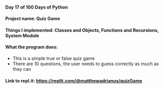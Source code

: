 #### Day 17 of 100 Days of Python
#### Project name: Quiz Game
#### Things I implemented: Classes and Objects, Functions and Recursions, System Module

#### What the program does:
- This is a simple true or false quiz game
- There are 10 questions, the user needs to guess correctly as much as they can

#### Link to repl.it: https://replit.com/@matthewadrianus/quizGame
